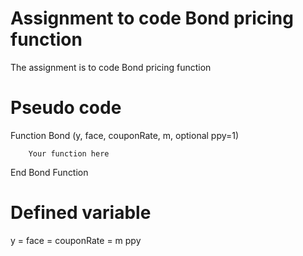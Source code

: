 # Assignment to code Bond pricing function
The assignment is to code Bond pricing function

# Pseudo code
Function Bond (y, face, couponRate, m, optional ppy=1)

        Your function here
  
End Bond Function


# Defined variable
y =
face =
couponRate = 
m
ppy



